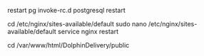 restart pg
invoke-rc.d postgresql restart

cd /etc/nginx/sites-available/default
sudo nano /etc/nginx/sites-available/default
service nginx restart

cd /var/www/html/DolphinDelivery/public
